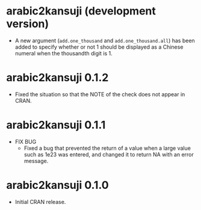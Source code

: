 # arabic2kansuji (development version)

* A new argument (`add.one_thousand` and `add.one_thousand.all`) has been added to specify whether or not 1 should be displayed as a Chinese numeral when the thousandth digit is 1.

# arabic2kansuji 0.1.2

* Fixed the situation so that the NOTE of the check does not appear in CRAN.

# arabic2kansuji 0.1.1

* FIX BUG
    * Fixed a bug that prevented the return of a value when a large value such as 1e23 was entered, and changed it to return NA with an error message.
 
# arabic2kansuji 0.1.0

* Initial CRAN release.
